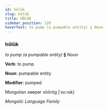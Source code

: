 ```yaml
---
id: hölük
slug: hölük
title: HÖLÜK
sidebar_position: 120
hoverText: to pump (a pumpable entity) § Noun
---
```


### hölük

*to pump (a pumpable entity)* **§** Noun

**Verb**: to pump

**Noun**: pumpable entity

**Modifier**: pumped

Mongolian хөөрөг xöörög [ˈxoːɾʊk]

*Mongolic Language Family*